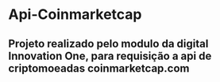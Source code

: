 ﻿# Api-Coinmarketcap
## Projeto realizado pelo modulo da digital Innovation One, para requisição a api de criptomoeadas coinmarketcap.com
